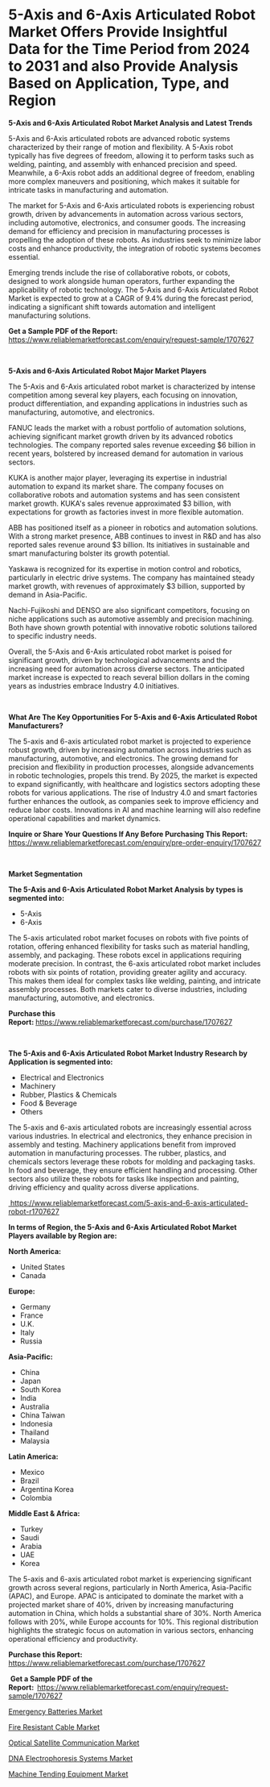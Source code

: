 <p><h1>5-Axis and 6-Axis Articulated Robot Market Offers Provide Insightful Data for the Time Period from 2024 to 2031 and also Provide Analysis Based on Application, Type, and Region</h1></p><p><strong>5-Axis and 6-Axis Articulated Robot Market Analysis and Latest Trends</strong></p>
<p><p>5-Axis and 6-Axis articulated robots are advanced robotic systems characterized by their range of motion and flexibility. A 5-Axis robot typically has five degrees of freedom, allowing it to perform tasks such as welding, painting, and assembly with enhanced precision and speed. Meanwhile, a 6-Axis robot adds an additional degree of freedom, enabling more complex maneuvers and positioning, which makes it suitable for intricate tasks in manufacturing and automation.</p><p>The market for 5-Axis and 6-Axis articulated robots is experiencing robust growth, driven by advancements in automation across various sectors, including automotive, electronics, and consumer goods. The increasing demand for efficiency and precision in manufacturing processes is propelling the adoption of these robots. As industries seek to minimize labor costs and enhance productivity, the integration of robotic systems becomes essential.</p><p>Emerging trends include the rise of collaborative robots, or cobots, designed to work alongside human operators, further expanding the applicability of robotic technology. The 5-Axis and 6-Axis Articulated Robot Market is expected to grow at a CAGR of 9.4% during the forecast period, indicating a significant shift towards automation and intelligent manufacturing solutions.</p></p>
<p><strong>Get a Sample PDF of the Report:&nbsp;</strong> <a href="https://www.reliablemarketforecast.com/enquiry/request-sample/1707627?utm_campaign=1117&utm_medium=2&utm_source=Github&utm_content=ia&utm_term=07102024&utm_id=5-axis-and-6-axis-articulated-robot">https://www.reliablemarketforecast.com/enquiry/request-sample/1707627</a></p>
<p>&nbsp;</p>
<p><strong>5-Axis and 6-Axis Articulated Robot Major Market Players</strong></p>
<p><p>The 5-Axis and 6-Axis articulated robot market is characterized by intense competition among several key players, each focusing on innovation, product differentiation, and expanding applications in industries such as manufacturing, automotive, and electronics.</p><p>FANUC leads the market with a robust portfolio of automation solutions, achieving significant market growth driven by its advanced robotics technologies. The company reported sales revenue exceeding $6 billion in recent years, bolstered by increased demand for automation in various sectors.</p><p>KUKA is another major player, leveraging its expertise in industrial automation to expand its market share. The company focuses on collaborative robots and automation systems and has seen consistent market growth. KUKA's sales revenue approximated $3 billion, with expectations for growth as factories invest in more flexible automation.</p><p>ABB has positioned itself as a pioneer in robotics and automation solutions. With a strong market presence, ABB continues to invest in R&D and has also reported sales revenue around $3 billion. Its initiatives in sustainable and smart manufacturing bolster its growth potential.</p><p>Yaskawa is recognized for its expertise in motion control and robotics, particularly in electric drive systems. The company has maintained steady market growth, with revenues of approximately $3 billion, supported by demand in Asia-Pacific.</p><p>Nachi-Fujikoshi and DENSO are also significant competitors, focusing on niche applications such as automotive assembly and precision machining. Both have shown growth potential with innovative robotic solutions tailored to specific industry needs.</p><p>Overall, the 5-Axis and 6-Axis articulated robot market is poised for significant growth, driven by technological advancements and the increasing need for automation across diverse sectors. The anticipated market increase is expected to reach several billion dollars in the coming years as industries embrace Industry 4.0 initiatives.</p></p>
<p>&nbsp;</p>
<p><strong>What Are The Key Opportunities For 5-Axis and 6-Axis Articulated Robot Manufacturers?</strong></p>
<p><p>The 5-axis and 6-axis articulated robot market is projected to experience robust growth, driven by increasing automation across industries such as manufacturing, automotive, and electronics. The growing demand for precision and flexibility in production processes, alongside advancements in robotic technologies, propels this trend. By 2025, the market is expected to expand significantly, with healthcare and logistics sectors adopting these robots for various applications. The rise of Industry 4.0 and smart factories further enhances the outlook, as companies seek to improve efficiency and reduce labor costs. Innovations in AI and machine learning will also redefine operational capabilities and market dynamics.</p></p>
<p><strong>Inquire or Share Your Questions If Any Before Purchasing This Report:</strong> <a href="https://www.reliablemarketforecast.com/enquiry/pre-order-enquiry/1707627?utm_campaign=1117&utm_medium=2&utm_source=Github&utm_content=ia&utm_term=07102024&utm_id=5-axis-and-6-axis-articulated-robot">https://www.reliablemarketforecast.com/enquiry/pre-order-enquiry/1707627</a></p>
<p>&nbsp;</p>
<p><strong>Market Segmentation</strong></p>
<p><strong>The 5-Axis and 6-Axis Articulated Robot Market Analysis by types is segmented into:</strong></p>
<p><ul><li>5-Axis</li><li>6-Axis</li></ul></p>
<p><p>The 5-axis articulated robot market focuses on robots with five points of rotation, offering enhanced flexibility for tasks such as material handling, assembly, and packaging. These robots excel in applications requiring moderate precision. In contrast, the 6-axis articulated robot market includes robots with six points of rotation, providing greater agility and accuracy. This makes them ideal for complex tasks like welding, painting, and intricate assembly processes. Both markets cater to diverse industries, including manufacturing, automotive, and electronics.</p></p>
<p><strong>Purchase this Report:&nbsp;</strong><a href="https://www.reliablemarketforecast.com/purchase/1707627?utm_campaign=1117&utm_medium=2&utm_source=Github&utm_content=ia&utm_term=07102024&utm_id=5-axis-and-6-axis-articulated-robot">https://www.reliablemarketforecast.com/purchase/1707627</a></p>
<p>&nbsp;</p>
<p><strong>The 5-Axis and 6-Axis Articulated Robot Market Industry Research by Application is segmented into:</strong></p>
<p><ul><li>Electrical and Electronics</li><li>Machinery</li><li>Rubber, Plastics & Chemicals</li><li>Food & Beverage</li><li>Others</li></ul></p>
<p><p>The 5-axis and 6-axis articulated robots are increasingly essential across various industries. In electrical and electronics, they enhance precision in assembly and testing. Machinery applications benefit from improved automation in manufacturing processes. The rubber, plastics, and chemicals sectors leverage these robots for molding and packaging tasks. In food and beverage, they ensure efficient handling and processing. Other sectors also utilize these robots for tasks like inspection and painting, driving efficiency and quality across diverse applications.</p></p>
<p><a href="https://www.reliablemarketforecast.com/5-axis-and-6-axis-articulated-robot-r1707627?utm_campaign=1117&utm_medium=2&utm_source=Github&utm_content=ia&utm_term=07102024&utm_id=5-axis-and-6-axis-articulated-robot">&nbsp;https://www.reliablemarketforecast.com/5-axis-and-6-axis-articulated-robot-r1707627</a></p>
<p><strong>In terms of Region, the 5-Axis and 6-Axis Articulated Robot Market Players available by Region are:</strong></p>
<p>
    <p> <strong> North America: </strong>
        <ul>
            <li>United States</li>
            <li>Canada</li>
        </ul>
        </p> 
    <p> <strong> Europe: </strong>
        <ul>
            <li>Germany</li>
            <li>France</li>
            <li>U.K.</li>
            <li>Italy</li>
            <li>Russia</li>
        </ul>
        </p> 
    <p> <strong> Asia-Pacific: </strong>
        <ul>
            <li>China</li>
            <li>Japan</li>
            <li>South Korea</li>
            <li>India</li>
            <li>Australia</li>
            <li>China Taiwan</li>
            <li>Indonesia</li>
            <li>Thailand</li>
            <li>Malaysia</li>
        </ul>
        </p> 
    <p> <strong> Latin America: </strong>
        <ul>
            <li>Mexico</li>
            <li>Brazil</li>
            <li>Argentina Korea</li>
            <li>Colombia</li>
        </ul>
        </p> 
    <p> <strong> Middle East & Africa: </strong>
        <ul>
            <li>Turkey</li>
            <li>Saudi</li>
            <li>Arabia</li>
            <li>UAE</li>
            <li>Korea</li>
        </ul>
    </p>
    </p>
<p><p>The 5-axis and 6-axis articulated robot market is experiencing significant growth across several regions, particularly in North America, Asia-Pacific (APAC), and Europe. APAC is anticipated to dominate the market with a projected market share of 40%, driven by increasing manufacturing automation in China, which holds a substantial share of 30%. North America follows with 20%, while Europe accounts for 10%. This regional distribution highlights the strategic focus on automation in various sectors, enhancing operational efficiency and productivity.</p></p>
<p><strong>Purchase this Report: </strong><a href="https://www.reliablemarketforecast.com/purchase/1707627?utm_campaign=1117&utm_medium=2&utm_source=Github&utm_content=ia&utm_term=07102024&utm_id=5-axis-and-6-axis-articulated-robot">https://www.reliablemarketforecast.com/purchase/1707627</a></p>
<p>&nbsp;<strong>Get a Sample PDF of the Report:&nbsp;&nbsp;</strong><a href="https://www.reliablemarketforecast.com/enquiry/request-sample/1707627?utm_campaign=1117&utm_medium=2&utm_source=Github&utm_content=ia&utm_term=07102024&utm_id=5-axis-and-6-axis-articulated-robot">https://www.reliablemarketforecast.com/enquiry/request-sample/1707627</a></p>
<p><strong></strong></p>
<p><p><a href="https://issuu.com/reportprime-2/docs/emergency-batteries-market-size-203_77660f9aea37c5?utm_campaign=1117&utm_medium=2&utm_source=Github&utm_content=ia&utm_term=07102024&utm_id=5-axis-and-6-axis-articulated-robot">Emergency Batteries Market</a></p><p><a href="https://issuu.com/reportprime-2/docs/fire-resistant-cable-market-size-20_b3044d0ceab261?utm_campaign=1117&utm_medium=2&utm_source=Github&utm_content=ia&utm_term=07102024&utm_id=5-axis-and-6-axis-articulated-robot">Fire Resistant Cable Market</a></p><p><a href="https://www.linkedin.com/pulse/global-optical-satellite-communication-industry-research-28aie?utm_campaign=1117&utm_medium=2&utm_source=Github&utm_content=ia&utm_term=07102024&utm_id=5-axis-and-6-axis-articulated-robot">Optical Satellite Communication Market</a></p><p><a href="https://www.linkedin.com/pulse/dna-electrophoresis-systems-market-maturity-analysis-regional-e4cge?utm_campaign=1117&utm_medium=2&utm_source=Github&utm_content=ia&utm_term=07102024&utm_id=5-axis-and-6-axis-articulated-robot">DNA Electrophoresis Systems Market</a></p><p><a href="https://github.com/LoretaDushku585/Market-Research-Report-List-1/blob/main/machine-tending-equipment-market.md?utm_campaign=1117&utm_medium=2&utm_source=Github&utm_content=ia&utm_term=07102024&utm_id=5-axis-and-6-axis-articulated-robot">Machine Tending Equipment Market</a></p></p>